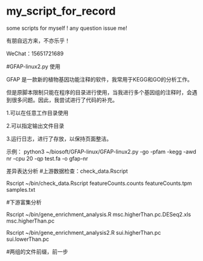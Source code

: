 # my_script_for_record
some scripts for myself !
any question issue me!

有朋自远方来，不亦乐乎！

WeChat：15651721689


#GFAP-linux2.py 使用

GFAP 是一款新的植物基因功能注释的软件，我常用于KEGG和GO的分析工作。

但是原脚本限制只能在程序的目录进行使用，当我进行多个基因组的注释时，会遇到很多问题。因此，我尝试进行了代码的补充。

1.可以在任意工作目录使用

2.可以指定输出文件目录

3.运行日志，进行了存放，以保持页面整洁。

示例：
python3 ~/biosoft/GFAP-linux/GFAP-linux2.py -go  -pfam -kegg -awd nr -cpu 20 -qp test.fa -o gfap-nr


差异表达分析
#上游数据检查：check_data.Rscript


Rscript ~/bin/check_data.Rscript featureCounts.counts featureCounts.tpm samples.txt

#下游富集分析


Rscript ~/bin/gene_enrichment_analysis.R msc.higherThan.pc.DESeq2.xls msc.higherThan.pc


Rscript ~/bin/gene_enrichment_analysis2.R sui.higherThan.pc sui.lowerThan.pc


#两组的文件前缀，前一步
